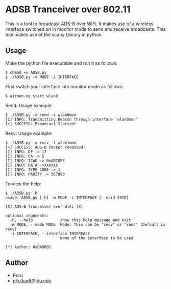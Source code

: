 # ADSB Tranceiver over 802.11

This is a tool to broadcast ADS-B over WiFi. It makes use of a wireless interface switched on in monitor mode to send and receive broadcasts. This tool makes use of the scapy Library in python. 

## Usage

Make the python file executable and run it as follows:

```
$ chmod +x ADSB.py
$ ./ADSB.py -m MODE -i INTERFACE
```
First switch your interface into monitor mode as follows:
```
$ airmon-ng start wlan0
```
Send: Usage example:

```
$ ./ADSB.py -m send -i wlan0mon
[I] INFO: Transmitting Beacon through interface 'wlan0mon'
[+] SUCCESS: Broadcast Started!

```

Recv: Usage example:
```
$ ./ADSB.py -m recv -i wlan1mon
[+] SUCCESS: ADS-B Packet received!
[I] INFO: DF -> 17
[I] INFO: CA -> 5
[I] INFO: ICAO -> 0xABCDEF
[I] INFO: DATA ->XXXXXX
[I] INFO: TYPE CODE -> 1
[I] INFO: PARITY -> 567890

```

To view the help:
```
$ ./ADSB.py -h
usage: ADSB.py [-h] -m MODE -i INTERFACE [--ssid SSID]

[X] ADS-B Tranceiver over WiFi [X]

optional arguments:
  -h, --help            show this help message and exit
  -m MODE, --mode MODE  Mode: This can be "recv" or "send" (Default is recv)
  -i INTERFACE, --interface INTERFACE
                        Name of the interface to be used

[*] Author: 0xBADB01

```

## Author

* Puru
* pkulkar6@jhu.edu
